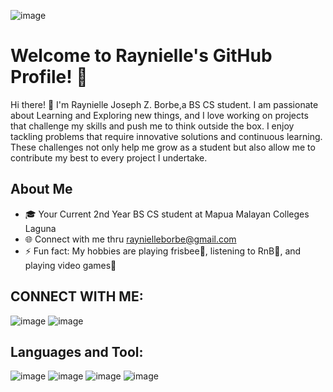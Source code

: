 ![image](https://github.com/raynielle/raynielle/assets/155563682/b9c6d376-5d4e-40dd-b509-9f6b729c1890)

# Welcome to Raynielle's GitHub Profile! 👋

Hi there! 👋 I'm Raynielle Joseph Z. Borbe,a BS CS student. I am passionate about Learning and Exploring new things, and I love working on projects that challenge my skills and push me to think outside the box. I enjoy tackling problems that require innovative solutions and continuous learning. These challenges not only help me grow as a student but also allow me to contribute my best to every project I undertake.

## About Me

 
- 🎓 Your Current 2nd Year BS CS student at Mapua Malayan Colleges Laguna
- 🌐 Connect with me thru raynielleborbe@gmail.com
- ⚡ Fun fact: My hobbies are playing frisbee🥏, listening to RnB🎵, and playing video games👾

## CONNECT WITH ME:
![image](https://github.com/raynielle/raynielle/assets/155563682/93aadc45-c739-463f-b659-8a59b1909124) ![image](https://github.com/raynielle/raynielle/assets/155563682/787f361d-e8dc-4ab6-8d2d-344f997b74fd)

## Languages and Tool:
![image](https://github.com/raynielle/raynielle/assets/155563682/c1769d16-4aa3-42d8-98b7-ab01db690074) ![image](https://github.com/raynielle/raynielle/assets/155563682/0269b023-145e-428f-bdf8-5c339c19f465) ![image](https://github.com/raynielle/raynielle/assets/155563682/9284bf0f-50d5-4290-8093-60099263a049) ![image](https://github.com/raynielle/raynielle/assets/155563682/01643d2e-b3d4-4be7-93f2-dcd2d9eb256a)




 




